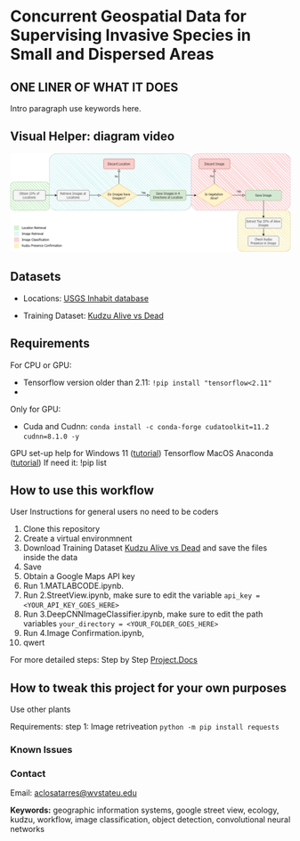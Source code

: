 # Concurrent Geospatial Data for Supervising Invasive Species in Small and Dispersed Areas 

## ONE LINER OF WHAT IT DOES

Intro paragraph use keywords here.

## Visual Helper: diagram video
![Workflow of our proposed model](Workflow.png)

## Datasets
- Locations: [USGS Inhabit database](https://gis.usgs.gov/inhabit/)

- Training Dataset: [Kudzu Alive vs Dead](https://www.kaggle.com/datasets/albaclosatarres/alive-vs-dead-kudzu-vegetation) 

## Requirements

For CPU or GPU:
- Tensorflow version older than 2.11: `!pip install "tensorflow<2.11"`
- 

Only for GPU:
- Cuda and Cudnn: `conda install -c conda-forge cudatoolkit=11.2 cudnn=8.1.0 -y`

GPU set-up help for Windows 11 ([tutorial](https://www.xda-developers.com/use-gpu-jupyter-notebook/)) 
Tensorflow MacOS Anaconda ([tutorial](https://www.youtube.com/watch?v=CrEl8QL8hsM))
If need it: !pip list

## How to use this workflow
User Instructions for general users no need to be coders
1. Clone this repository
2. Create a virtual environmnent
3. Download Training Dataset [Kudzu Alive vs Dead](https://www.kaggle.com/datasets/albaclosatarres/alive-vs-dead-kudzu-vegetation) and save the files inside the data 
4. Save 
5. Obtain a Google Maps API key
6. Run 1.MATLABCODE.ipynb. 
7. Run 2.StreetView.ipynb, make sure to edit the variable `api_key = <YOUR_API_KEY_GOES_HERE>`
8. Run 3.DeepCNNImageClassifier.ipynb, make sure to edit the path variables `your_directory = <YOUR_FOLDER_GOES_HERE>`
9. Run 4.Image Confirmation.ipynb, 
10. qwert

For more detailed steps: Step by Step [Project.Docs](https://www.kaggle.com/datasets/albaclosatarres/alive-vs-dead-kudzu-vegetation) 



## How to tweak this project for your own purposes
Use other plants

Requirements:
step 1: Image retriveation
`python -m pip install requests`




### Known Issues



### Contact
Email: aclosatarres@wvstateu.edu




**Keywords:** geographic information systems, google street view, ecology, kudzu, workflow,
image classification, object detection, convolutional neural networks
